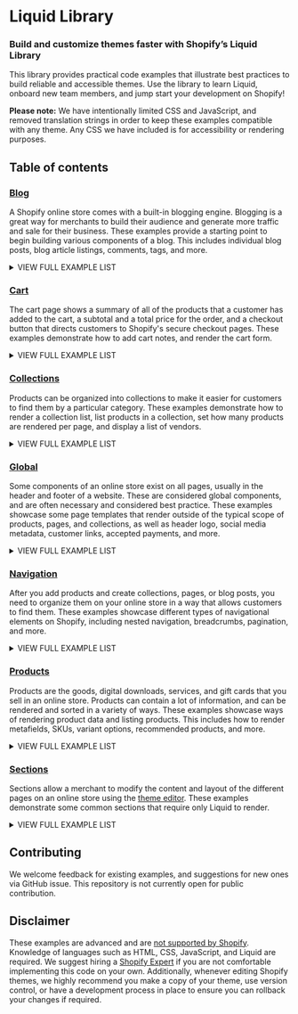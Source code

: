 # Liquid Library
### Build and customize themes faster with Shopify’s Liquid Library

This library provides practical code examples that illustrate best practices to build reliable and accessible themes. Use the library to learn Liquid, onboard new team members, and jump start your development on Shopify!

**Please note:** We have intentionally limited CSS and JavaScript, and removed translation strings in order to keep these examples compatible with any theme. Any CSS we have included is for accessibility or rendering purposes.

 ## Table of contents

### <a href="https://github.com/Shopify/liquid-library-examples/tree/master/blog">Blog</a>

A Shopify online store comes with a built-in blogging engine. Blogging is a great way for merchants to build their audience and generate more traffic and sale for their business. These examples provide a starting point to begin building various components of a blog. This includes individual blog posts, blog article listings, comments, tags, and more.


<details><summary>VIEW FULL EXAMPLE LIST</summary>

 - <a href="https://github.com/Shopify/liquid-library-examples/tree/master/blog#blog-article-list">Blog article list</a>
 - <a href="https://github.com/Shopify/liquid-library-examples/tree/master/blog#blog-article-page">Blog article page</a>
 - <a href="https://github.com/Shopify/liquid-library-examples/tree/master/blog#blog-tag-list">Blog tag list</a>
 - <a href="https://github.com/Shopify/liquid-library-examples/tree/master/blog#comments-list">Comments list</a>
 - <a href="https://github.com/Shopify/liquid-library-examples/tree/master/blog#featured-blog-posts">Featured blog posts</a>
 - <a href="https://github.com/Shopify/liquid-library-examples/tree/master/blog#previous-and-next-article-buttons">Previous and next article buttons</a>
</details>

### <a href="https://github.com/Shopify/liquid-library-examples/tree/master/cart">Cart</a>

The cart page shows a summary of all of the products that a customer has added to the cart, a subtotal and a total price for the order, and a checkout button that directs customers to Shopify's secure checkout pages. These examples demonstrate how to add cart notes, and render the cart form.


<details><summary>VIEW FULL EXAMPLE LIST</summary>

 - <a href="https://github.com/Shopify/liquid-library-examples/tree/master/cart#cart-notes">Cart notes</a>
 - <a href="https://github.com/Shopify/liquid-library-examples/tree/master/cart#checkout-form">Checkout form</a>
</details>

### <a href="https://github.com/Shopify/liquid-library-examples/tree/master/collections">Collections</a>

Products can be organized into collections to make it easier for customers to find them by a particular category. These examples demonstrate how to render a collection list, list products in a collection, set how many products are rendered per page, and display a list of vendors.


<details><summary>VIEW FULL EXAMPLE LIST</summary>

 - <a href="https://github.com/Shopify/liquid-library-examples/tree/master/collections#collection-list">Collection list</a>
 - <a href="https://github.com/Shopify/liquid-library-examples/tree/master/collections#collection-page">Collection page</a>
 - <a href="https://github.com/Shopify/liquid-library-examples/tree/master/collections#product-limit">Product limit</a>
 - <a href="https://github.com/Shopify/liquid-library-examples/tree/master/collections#vendor-link-list">Vendor link list</a>
</details>

### <a href="https://github.com/Shopify/liquid-library-examples/tree/master/global">Global</a>

Some components of an online store exist on all pages, usually in the header and footer of a website. These are considered global components, and are often necessary and considered best practice. These examples showcase some page templates that render outside of the typical scope of products, pages, and collections, as well as header logo, social media metadata, customer links, accepted payments, and more.


<details><summary>VIEW FULL EXAMPLE LIST</summary>

 - <a href="https://github.com/Shopify/liquid-library-examples/tree/master/global#404-page">404 page</a>
 - <a href="https://github.com/Shopify/liquid-library-examples/tree/master/global#copyright-text">Copyright text</a>
 - <a href="https://github.com/Shopify/liquid-library-examples/tree/master/global#customer-account-links">Customer account links</a>
 - <a href="https://github.com/Shopify/liquid-library-examples/tree/master/global#customer-login">Customer login</a>
 - <a href="https://github.com/Shopify/liquid-library-examples/tree/master/global#header-logo">Header logo</a>
 - <a href="https://github.com/Shopify/liquid-library-examples/tree/master/global#og-tags">Og tags</a>
 - <a href="https://github.com/Shopify/liquid-library-examples/tree/master/global#password-page">Password page</a>
 - <a href="https://github.com/Shopify/liquid-library-examples/tree/master/global#payment-icons">Payment icons</a>
 - <a href="https://github.com/Shopify/liquid-library-examples/tree/master/global#skip-link">Skip link</a>
</details>

### <a href="https://github.com/Shopify/liquid-library-examples/tree/master/navigation">Navigation</a>

After you add products and create collections, pages, or blog posts, you need to organize them on your online store in a way that allows customers to find them. These examples showcase different types of navigational elements on Shopify, including nested navigation, breadcrumbs, pagination, and more.


<details><summary>VIEW FULL EXAMPLE LIST</summary>

 - <a href="https://github.com/Shopify/liquid-library-examples/tree/master/navigation#breadcrumb-navigation">Breadcrumb navigation</a>
 - <a href="https://github.com/Shopify/liquid-library-examples/tree/master/navigation#nested-navigation">Nested navigation</a>
 - <a href="https://github.com/Shopify/liquid-library-examples/tree/master/navigation#simple-pagination">Simple pagination</a>
 - <a href="https://github.com/Shopify/liquid-library-examples/tree/master/navigation#pagination">Pagination</a>
 - <a href="https://github.com/Shopify/liquid-library-examples/tree/master/navigation#social-media-navigation">Social media navigation</a>
</details>

### <a href="https://github.com/Shopify/liquid-library-examples/tree/master/products">Products</a>

Products are the goods, digital downloads, services, and gift cards that you sell in an online store. Products can contain a lot of information, and can be rendered and sorted in a variety of ways. These examples showcase ways of rendering product data and listing products. This includes how to render metafields, SKUs, variant options, recommended products, and more.


<details><summary>VIEW FULL EXAMPLE LIST</summary>

 - <a href="https://github.com/Shopify/liquid-library-examples/tree/master/products#product-metafields">Product metafields</a>
 - <a href="https://github.com/Shopify/liquid-library-examples/tree/master/products#product-variant-images">Product variant images</a>
 - <a href="https://github.com/Shopify/liquid-library-examples/tree/master/products#product-variant-selector">Product variant selector</a>
 - <a href="https://github.com/Shopify/liquid-library-examples/tree/master/products#recommended-products-by-collection">Recommended products by collection</a>
 - <a href="https://github.com/Shopify/liquid-library-examples/tree/master/products#recommended-products-tag">Recommended products tag</a>
 - <a href="https://github.com/Shopify/liquid-library-examples/tree/master/products#show-product-sku">Show product sku</a>
 - <a href="https://github.com/Shopify/liquid-library-examples/tree/master/products#single-variant-product">Single variant product</a>
</details>

### <a href="https://github.com/Shopify/liquid-library-examples/tree/master/sections">Sections</a>

Sections allow a merchant to modify the content and layout of the different pages on an online store using the [theme editor](https://help.shopify.com/en/themes/development/theme-editor). These examples demonstrate some common sections that require only Liquid to render.


<details><summary>VIEW FULL EXAMPLE LIST</summary>

 - <a href="https://github.com/Shopify/liquid-library-examples/tree/master/sections#announcement-bar">Announcement bar</a>
 - <a href="https://github.com/Shopify/liquid-library-examples/tree/master/sections#call-to-action">Call to action</a>
 - <a href="https://github.com/Shopify/liquid-library-examples/tree/master/sections#featured-text">Featured text</a>
 - <a href="https://github.com/Shopify/liquid-library-examples/tree/master/sections#homepage-quotes">Homepage quotes</a>
 - <a href="https://github.com/Shopify/liquid-library-examples/tree/master/sections#logo-list">Logo list</a>
 - <a href="https://github.com/Shopify/liquid-library-examples/tree/master/sections#password-content">Password content</a>
</details>

 ## Contributing
We welcome feedback for existing examples, and suggestions for new ones via GitHub issue. This repository is not currently open for public contribution.

 ## Disclaimer
These examples are advanced and are [not supported by Shopify](https://help.shopify.com/en/themes/customization#unsupported-customizations). Knowledge of languages such as HTML, CSS, JavaScript, and Liquid are required. We suggest hiring a [Shopify Expert](https://experts.shopify.com/services/) if you are not comfortable implementing this code on your own. Additionally, whenever editing Shopify themes, we highly recommend you make a copy of your theme, use version control, or have a development process in place to ensure you can rollback your changes if required.